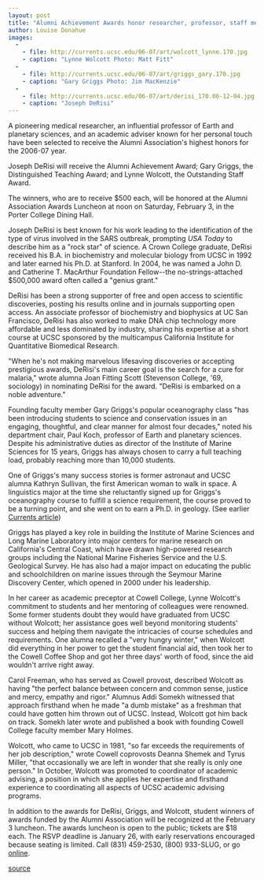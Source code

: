 ```yaml
---
layout: post
title: "Alumni Achievement Awards honor researcher, professor, staff member"
author: Louise Donahue 
images:
  -
    - file: http://currents.ucsc.edu/06-07/art/wolcott_lynne.170.jpg
    - caption: "Lynne Wolcott Photo: Matt Fitt"
  -
    - file: http://currents.ucsc.edu/06-07/art/griggs_gary.170.jpg
    - caption: "Gary Griggs Photo: Jim MacKenzie"
  -
    - file: http://currents.ucsc.edu/06-07/art/derisi_170.06-12-04.jpg
    - caption: "Joseph DeRisi"
---
```


A pioneering medical researcher, an influential professor of Earth and planetary sciences, and an academic adviser known for her personal touch have been selected to receive the Alumni Association's highest honors for the 2006-07 year.

Joseph DeRisi will receive the Alumni Achievement Award; Gary Griggs, the Distinguished Teaching Award; and Lynne Wolcott, the Outstanding Staff Award.

The winners, who are to receive $500 each, will be honored at the Alumni Association Awards Luncheon at noon on Saturday, February 3, in the Porter College Dining Hall.

Joseph DeRisi is best known for his work leading to the identification of the type of virus involved in the SARS outbreak, prompting _USA Today_ to describe him as a "rock star" of science. A Crown College graduate, DeRisi received his B.A. in biochemistry and molecular biology from UCSC in 1992 and later earned his Ph.D. at Stanford. In 2004, he was named a John D. and Catherine T. MacArthur Foundation Fellow--the no-strings-attached $500,000 award often called a "genius grant."

DeRisi has been a strong supporter of free and open access to scientific discoveries, posting his results online and in journals supporting open access. An associate professor of biochemistry and biophysics at UC San Francisco, DeRisi has also worked to make DNA chip technology more affordable and less dominated by industry, sharing his expertise at a short course at UCSC sponsored by the multicampus California Institute for Quantitative Biomedical Research.

"When he's not making marvelous lifesaving discoveries or accepting prestigious awards, DeRisi's main career goal is the search for a cure for malaria," wrote alumna Joan Fitting Scott (Stevenson College, '69, sociology) in nominating DeRisi for the award. "DeRisi is embarked on a noble adventure."

Founding faculty member Gary Griggs's popular oceanography class "has been introducing students to science and conservation issues in an engaging, thoughtful, and clear manner for almost four decades," noted his department chair, Paul Koch, professor of Earth and planetary sciences. Despite his administrative duties as director of the Institute of Marine Sciences for 15 years, Griggs has always chosen to carry a full teaching load, probably reaching more than 10,000 students.

One of Griggs's many success stories is former astronaut and UCSC alumna Kathryn Sullivan, the first American woman to walk in space. A linguistics major at the time she reluctantly signed up for Griggs's oceanography course to fulfill a science requirement, the course proved to be a turning point, and she went on to earn a Ph.D. in geology. (See earlier [Currents article][1])

Griggs has played a key role in building the Institute of Marine Sciences and Long Marine Laboratory into major centers for marine research on California's Central Coast, which have drawn high-powered research groups including the National Marine Fisheries Service and the U.S. Geological Survey. He has also had a major impact on educating the public and schoolchildren on marine issues through the Seymour Marine Discovery Center, which opened in 2000 under his leadership.

In her career as academic preceptor at Cowell College, Lynne Wolcott's commitment to students and her mentoring of colleagues were renowned. Some former students doubt they would have graduated from UCSC without Wolcott; her assistance goes well beyond monitoring students' success and helping them navigate the intricacies of course schedules and requirements. One alumna recalled a "very hungry winter," when Wolcott did everything in her power to get the student financial aid, then took her to the Cowell Coffee Shop and got her three days' worth of food, since the aid wouldn't arrive right away.

Carol Freeman, who has served as Cowell provost, described Wolcott as having "the perfect balance between concern and common sense, justice and mercy, empathy and rigor." Alumnus Addi Somekh witnessed that approach firsthand when he made "a dumb mistake" as a freshman that could have gotten him thrown out of UCSC. Instead, Wolcott got him back on track. Somekh later wrote and published a book with founding Cowell College faculty member Mary Holmes.

Wolcott, who came to UCSC in 1981, "so far exceeds the requirements of her job description," wrote Cowell coprovosts Deanna Shemek and Tyrus Miller, "that occasionally we are left in wonder that she really is only one person." In October, Wolcott was promoted to coordinator of academic advising, a position in which she applies her expertise and firsthand experience to coordinating all aspects of UCSC academic advising programs.

In addition to the awards for DeRisi, Griggs, and Wolcott, student winners of awards funded by the Alumni Association will be recognized at the February 3 luncheon. The awards luncheon is open to the public; tickets are $18 each. The RSVP deadline is January 26, with early reservations encouraged because seating is limited. Call (831) 459-2530, (800) 933-SLUG, or go [online][2].

  

[1]: http://currents.ucsc.edu/05-06/05-01/brief-sullivan.asp
[2]: http://www.ucsc.onlinecommunity.com/cgi-any/activities.dll/show?sitename=UCSC&id=73&bid=&template=event_register.htm

[source](http://www1.ucsc.edu/currents/06-07/12-04/achievement.asp "Permalink to achievement")
